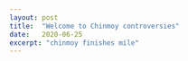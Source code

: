 ```yaml
---
layout: post
title:  "Welcome to Chinmoy controversies"
date:   2020-06-25
excerpt: "chinmoy finishes mile"
---
```

